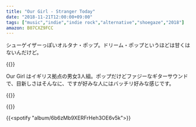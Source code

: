 ```yaml
---
title: "Our Girl - Stranger Today"
date: "2018-11-21T12:00:00+09:00"
tags: ["music","indie","indie rock","alternative","shoegaze","2018"]
amazon: B07CXZ9FCC
---
```


シューゲイザーっぽいオルタナ・ポップ。ドリーム・ポップというほどは甘くはないんだけど。

{{<youtube src="IdAXim07KwM" title="Our Girl - I Really Like It">}}

Our Girl はイギリス拠点の男女3人組。ポップだけどファジーなギターサウンドで、目新しさはそんなに、ですが好みな人にはバッチリ好みな感じです。

{{<youtube src="4-8ywTEiSW8" title="Our Girl - In My Head">}}

{{<amazon asin="B07CXZ9FCC" title="Our Girl- Stranger Today">}}

{{<spotify "album/6b6zMb9XERFrHeh3OE6v5k">}}
